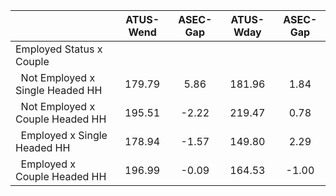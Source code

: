 
|                      |    ATUS-Wend |     ASEC-Gap |    ATUS-Wday |     ASEC-Gap |
| -------------------- | :----------: | :----------: | :----------: | :----------: |
| Employed Status x Couple |              |              |              |              |
| &nbsp;&nbsp;Not Employed x Single Headed HH |       179.79 |         5.86 |       181.96 |         1.84 |
| &nbsp;&nbsp;Not Employed x Couple Headed HH |       195.51 |        -2.22 |       219.47 |         0.78 |
| &nbsp;&nbsp;Employed x Single Headed HH |       178.94 |        -1.57 |       149.80 |         2.29 |
| &nbsp;&nbsp;Employed x Couple Headed HH |       196.99 |        -0.09 |       164.53 |        -1.00 |

